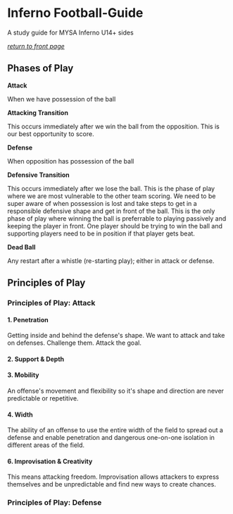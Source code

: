 # Inferno Football-Guide
A study guide for MYSA Inferno U14+ sides

[_return to front page_](./../README.md)

## Phases of Play

**Attack**

When we have possession of the ball

**Attacking Transition**

This occurs immediately after we win the ball from the opposition.  This is our best opportunity to score.
 
**Defense** 

When opposition has possession of the ball

**Defensive Transition**

This occurs immediately after we lose the ball.  This is the phase of play where we are most vulnerable to the other team scoring.  We need to be super aware of when possession is lost and take steps to get in a responsible defensive shape and get in front of the ball.  This is the only phase of play where winning the ball is preferrable to playing passively and keeping the player in front.  One player should be trying to win the ball and supporting players need to be in position if that player gets beat.

**Dead Ball**

Any restart after a whistle (re-starting play); either in attack or defense.

## Principles of Play

### Principles of Play: Attack

#### 1. Penetration
 
 Getting inside and behind the defense's shape.  We want to attack and take on defenses.  Challenge them.  Attack the goal.

#### 2. Support &amp; Depth

#### 3. Mobility

 An offense's movement and flexibility so it's shape and direction are never predictable or repetitive.

#### 4. Width

 The ability of an offense to use the entire width of the field to spread out a defense and enable penetration and dangerous one-on-one isolation in different areas of the field.

#### 6. Improvisation &amp; Creativity

 This means attacking freedom.  Improvisation allows attackers to express themselves and be unpredictable and find new ways to create chances.

### Principles of Play: Defense
